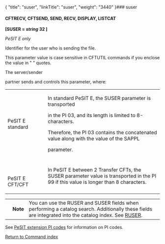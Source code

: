 {
    "title": "suser",
    "linkTitle": "suser",
    "weight": "3440"
}### <span id="suser"></span>suser

#### CFTRECV, <span id="suser_CFTSEND"></span>CFTSEND, SEND, RECV, DISPLAY, LISTCAT

**\[SUSER = *string* 32 \]**

*PeSIT E only*

Identifier for the user who is sending the file.

This parameter value is case sensitive in CFTUTIL commands if you enclose the value in " " quotes.

The server/sender
partner sends and controls this parameter, where:

<table data-cellspacing="0" width="90%">
<tbody>
<tr class="odd" data-mc-conditions="">
<td width="26%"><p>PeSIT E standard</p></td>
<td width="74%"><p>In standard PeSIT E, the SUSER parameter is transported
in the PI 03, and its length is limited to 8-characters.
Therefore, the PI 03 contains the concatenated value along with the value of the SAPPL
parameter.</p></td>
</tr>
<tr class="even">
<td width="26%"><p><strong><br />
</strong>PeSIT E CFT/CFT</p></td>
<td width="74%"><p>In PeSIT E between 2 <span>Transfer CFT</span>s, the SUSER parameter value is transported in the PI 99 if this value is longer than 8 characters.</p></td>
</tr>
</tbody>
</table>

<table data-cellpadding="0" data-cellspacing="0">
<tbody>
<tr class="odd">
<td data-valign="top"></td>
<td data-valign="top"><span><strong>Note</strong></span></td>
<td data-mc-autonum="&lt;b&gt;Note&lt;/b&gt;" data-valign="top">You can use the RUSER and SUSER fields when performing a catalog search. Additionally these fields are integrated into the catalog index. See <a href="../ruser">RUSER</a>.</td>
</tr>
</tbody>
</table>

See [PeSIT extension PI codes](specific_pi_codes.htm) for information on PI codes.

[Return to Command index](../../)
